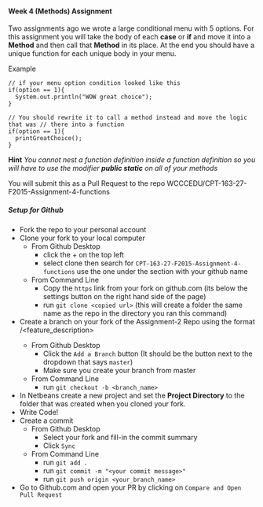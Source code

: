 #### Week 4 (Methods) Assignment
Two assignments ago we wrote a large conditional menu with 5 options. For this assignment you will take the body of each __case__ or __if__ and move it into a **Method** and then call that **Method** in its place. At the end you should have a unique function for each unique body in your menu.

Example
```
// if your menu option condition looked like this
if(option == 1){
  System.out.println("WOW great choice");
}

// You should rewrite it to call a method instead and move the logic that was // there into a function
if(option == 1){
  printGreatChoice();
}
```



**Hint** _You cannot nest a function definition inside a function definition so you will have to use the modifier **public static** on all of your methods_

You will submit this as a Pull Request to the repo WCCCEDU/CPT-163-27-F2015-Assignment-4-functions

##### Setup for Github
- Fork the repo to your personal account
- Clone your fork to your local computer
  - From Github Desktop
    - click the + on the top left
    - select clone then search for `CPT-163-27-F2015-Assignment-4-functions` use the one under the section with your github name
  - From Command Line
    - Copy the `https` link from your fork on github.com (its below the settings button on the right hand side of the page)
    - run `git clone <copied url>` (this will create a folder the same name as the repo in the directory you ran this command)
- Create a branch on your fork of the Assignment-2 Repo using the format <github-name>/<feature_description>
  - From Github Desktop
    - Click the `Add a Branch` button (It should be the button next to the dropdown that says `master`)
    - Make sure you create your branch from master
  - From Command Line
    - run `git checkout -b <branch_name>`
- In Netbeans create a new project and set the __Project Directory__ to the folder that was created when you cloned your fork.
- Write Code!
- Create a commit
  - From Github Desktop
    - Select your fork and fill-in the commit summary
    - Click `Sync`
  - From Command Line
    - run `git add .`
    - run `git commit -m "<your commit message>"`
    - run `git push origin <your_branch_name>`
- Go to Github.com and open your PR by clicking on `Compare and Open Pull Request`
